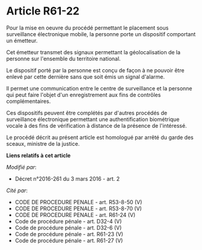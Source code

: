 # Article R61-22

Pour la mise en oeuvre du procédé permettant le placement sous surveillance électronique mobile, la personne porte un
dispositif comportant un émetteur.

Cet émetteur transmet des signaux permettant la géolocalisation de la personne sur l'ensemble du territoire national.

Le dispositif porté par la personne est conçu de façon à ne pouvoir être enlevé par cette dernière sans que soit émis un
signal d'alarme.

Il permet une communication entre le centre de surveillance et la personne qui peut faire l'objet d'un enregistrement aux
fins de contrôles complémentaires.

Ces dispositifs peuvent être complétés par d'autres procédés de surveillance électronique permettant une authentification
biométrique vocale à des fins de vérification à distance de la présence de l'intéressé. 

Le procédé décrit au présent article est homologué par arrêté du garde des sceaux, ministre de la justice.

**Liens relatifs à cet article**

_Modifié par_:

  - Décret n°2016-261 du 3 mars 2016 - art. 2

_Cité par_:

  - CODE DE PROCEDURE PENALE - art. R53-8-50 (V)
  - CODE DE PROCEDURE PENALE - art. R53-8-70 (V)
  - CODE DE PROCEDURE PENALE - art. R61-24 (V)
  - Code de procédure pénale - art. D32-4 (V)
  - Code de procédure pénale - art. D32-6 (V)
  - Code de procédure pénale - art. R61-23 (V)
  - Code de procédure pénale - art. R61-27 (V)
